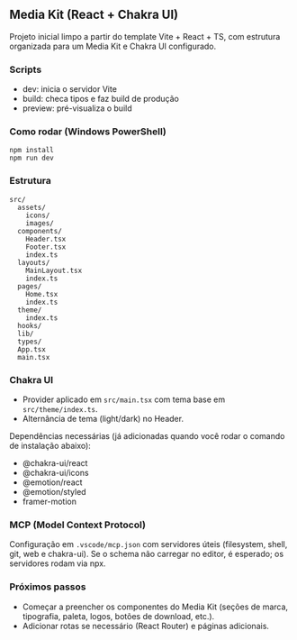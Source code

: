 ## Media Kit (React + Chakra UI)

Projeto inicial limpo a partir do template Vite + React + TS, com estrutura organizada para um Media Kit e Chakra UI configurado.

### Scripts

- dev: inicia o servidor Vite
- build: checa tipos e faz build de produção
- preview: pré-visualiza o build

### Como rodar (Windows PowerShell)

```
npm install
npm run dev
```

### Estrutura

```
src/
  assets/
    icons/
    images/
  components/
    Header.tsx
    Footer.tsx
    index.ts
  layouts/
    MainLayout.tsx
    index.ts
  pages/
    Home.tsx
    index.ts
  theme/
    index.ts
  hooks/
  lib/
  types/
  App.tsx
  main.tsx
```

### Chakra UI

- Provider aplicado em `src/main.tsx` com tema base em `src/theme/index.ts`.
- Alternância de tema (light/dark) no Header.

Dependências necessárias (já adicionadas quando você rodar o comando de instalação abaixo):

- @chakra-ui/react
- @chakra-ui/icons
- @emotion/react
- @emotion/styled
- framer-motion

### MCP (Model Context Protocol)

Configuração em `.vscode/mcp.json` com servidores úteis (filesystem, shell, git, web e chakra-ui). Se o schema não carregar no editor, é esperado; os servidores rodam via npx.

### Próximos passos

- Começar a preencher os componentes do Media Kit (seções de marca, tipografia, paleta, logos, botões de download, etc.).
- Adicionar rotas se necessário (React Router) e páginas adicionais.
